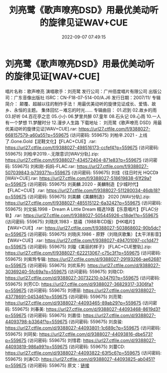 ﻿---
title: 刘亮鹭《歌声嘹亮DSD》用最优美动听的旋律见证WAV+CUE
date: 2022-09-07 07:49:15
categories: WAV车载音乐、镜像
tags: 华语中文
---
# 刘亮鹭《歌声嘹亮DSD》用最优美动听的旋律见证[WAV+CUE]

唱片名称：歌声嘹亮
演唱歌手：刘亮鹭
发行公司：广州佰度唱片有限公司
出版公司：广东音像出版社
ISRC：CN-F18-07-514-00/A.J6
发行日期：2007/11/
专辑简介：
颠覆、超越以往的制作手法！
用最优美动听的旋律见证成长、爱情、故乡、永恒的主题。
集体回忆－难忘的时光……
专辑曲目：
01.迟到
02.故乡的雨
03.好听
04.百花亭之恋
05.小小
06.梦里共醉
07.童年
08.石头记
09.心雨
10.一人有一个梦想
11.梦醒时分
12.漫步人生路
下载地址：
刘亮鹭《歌声嘹亮 DSD》用最优美动听的旋律见证[WAV+CUE].rar: https://url27.ctfile.com/f/9388027-668157579-a60a55?p=559675
(访问密码: 559675)
刘柏辛.2021 - 上线了.Gone.Gold【泥鞋文化】【FLAC+CUE】.rar: https://url27.ctfile.com/f/9388027-498516173-ccfef4?p=559675
(访问密码: 559675)
刘柏辛2019.-.无限意识[WAV分轨].zip: https://url27.ctfile.com/f/9388027-434572404-871e83?p=559675
(访问密码: 559675)
刘和刚-妈妈-FLAC.rar: https://url27.ctfile.com/f/9388027-507039843-b73937?p=559675
(访问密码: 559675)
刘佳《往日时光 HQCD》[WAV+CUE].rar: https://url27.ctfile.com/f/9388027-518619838-61f29a?p=559675
(访问密码: 559675)
刘美麟.2020 - 美麟制造【少城时代】【FLAC+CUE】.rar: https://url27.ctfile.com/f/9388027-511280034-46db18?p=559675
(访问密码: 559675)
刘美麟《美麟制造》 2020 [WAV分轨].zip: https://url27.ctfile.com/f/9388027-485515122-6a3242?p=559675
(访问密码: 559675)
刘文娟.1998 - Dream A Little Dream 精选19首【乐意唱片】【FLAC分轨】.rar:
https://url27.ctfile.com/f/9388027-505445926-c18de1?p=559675
(访问密码: 559675)
刘晓庆.1983 - 慈禧（1988年CD版）【HK唱片】【WAV+CUE】.rar: https://url27.ctfile.com/f/9388027-503868602-90b5dc?p=559675
(访问密码: 559675)
刘晓庆.1986 - 原野（刘晓庆歌集）【太平洋影音】【WAV+CUE】.rar: https://url27.ctfile.com/f/9388027-494701097-cc1d47?p=559675
(访问密码: 559675)
刘璇《美丽的样子》 [FLAC+CUE整轨].zip: https://url27.ctfile.com/f/9388027-622213067-c75c3f?p=559675
(访问密码: 559675)
刘紫玲专辑: https://url27.ctfile.com/d/9388027-29193266-ae6268?p=559675
(访问密码: 559675)
刘欢系列: https://url27.ctfile.com/d/9388027-30369240-5fc69a?p=559675
(访问密码: 559675)
刘晓CD: https://url27.ctfile.com/d/9388027-30732210-b347f0?p=559675
(访问密码: 559675)
刘芳CD: https://url27.ctfile.com/d/9388027-36829317-3306fa?p=559675
(访问密码: 559675)
刘德丽: https://url27.ctfile.com/d/9388027-43778691-045346?p=559675
(访问密码: 559675)
刘亮鹭: https://url27.ctfile.com/d/9388027-44093465-89ab29?p=559675
(访问密码: 559675)
刘春美: https://url27.ctfile.com/d/9388027-44093468-8619d3?p=559675
(访问密码: 559675)
刘嘉佳: https://url27.ctfile.com/d/9388027-44093798-b3364f?p=559675
(访问密码: 559675)
刘良骏: https://url27.ctfile.com/d/9388027-44093801-1c689c?p=559675
(访问密码: 559675)
刘珂矣: https://url27.ctfile.com/d/9388027-44093816-dbe573?p=559675
(访问密码: 559675)
刘惜君: https://url27.ctfile.com/d/9388027-44093819-986a99?p=559675
(访问密码: 559675)
刘蔓CD: https://url27.ctfile.com/d/9388027-44093822-63f5c6?p=559675
(访问密码: 559675)
刘涛CD: https://url27.ctfile.com/d/9388027-44093825-ab0451?p=559675
(访问密码: 559675)
原文：[链接](https://blog.sina.com.cn/s/blog_1647c7e7601030z9x.html)